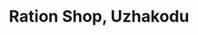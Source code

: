 ---
title: "Ration Shop, Uzhakodu"
url: /vilavoorkal/ration-shop-uzhakodu-peyad-pidaram-pottayil-road/
shop: convenience
---